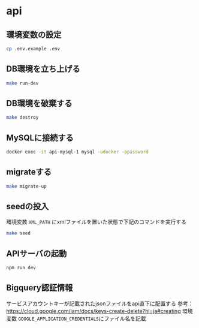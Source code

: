 # api

## 環境変数の設定

```sh
cp .env.example .env
```

## DB環境を立ち上げる

```sh
make run-dev
```

## DB環境を破棄する

```sh
make destroy
```

## MySQLに接続する

```sh
docker exec -it api-mysql-1 mysql -udocker -ppassword
```

## migrateする

```sh
make migrate-up
```

## seedの投入

環境変数 `XML_PATH` にxmlファイルを置いた状態で下記のコマンドを実行する

```sh
make seed
```

## APIサーバの起動

```sh
npm run dev
```

## Bigquery認証情報
サービスアカウントキーが記載されたjsonファイルをapi直下に配置する
参考：https://cloud.google.com/iam/docs/keys-create-delete?hl=ja#creating
環境変数 `GOOGLE_APPLICATION_CREDENTIALS`にファイル名を記載

